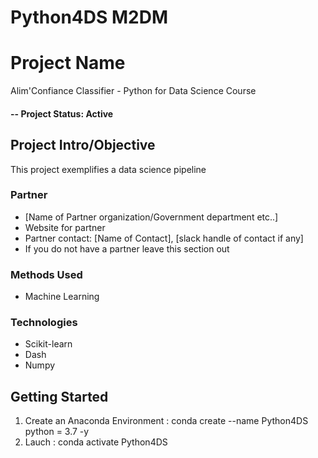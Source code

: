 # Python4DS M2DM

# Project Name
Alim'Confiance Classifier - Python for Data Science Course

#### -- Project Status: Active

## Project Intro/Objective
This project exemplifies a data science pipeline

### Partner
* [Name of Partner organization/Government department etc..]
* Website for partner
* Partner contact: [Name of Contact], [slack handle of contact if any]
* If you do not have a partner leave this section out

### Methods Used
* Machine Learning

### Technologies
* Scikit-learn
* Dash
* Numpy

## Getting Started

1. Create an Anaconda Environment : conda create --name Python4DS python = 3.7 -y
2. Lauch : conda activate Python4DS
